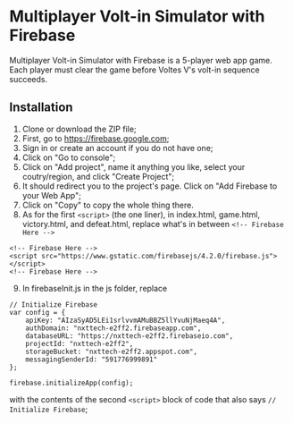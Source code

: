 # Multiplayer Volt-in Simulator with Firebase
Multiplayer Volt-in Simulator with Firebase is a 5-player web app game. Each player must clear the game before Voltes V's volt-in sequence succeeds.

## Installation
1. Clone or download the ZIP file;
2. First, go to https://firebase.google.com;
3. Sign in or create an account if you do not have one;
4. Click on "Go to console";
5. Click on "Add project", name it anything you like, select your coutry/region, and click "Create Project";
6. It should redirect you to the project's page. Click on "Add Firebase to your Web App";
7. Click on "Copy" to copy the whole thing there.
8. As for the first ```<script>``` (the one liner), in index.html, game.html, victory.html, and defeat.html, replace what's in between ```<!-- Firebase Here -->```
```
<!-- Firebase Here -->
<script src="https://www.gstatic.com/firebasejs/4.2.0/firebase.js"></script>
<!-- Firebase Here -->
``` 
9. In firebaseInit.js in the js folder, replace 
```
// Initialize Firebase
var config = {
	apiKey: "AIzaSyAD5LEi1srlvvmAMuBBZ5llYvuNjMaeq4A",
	authDomain: "nxttech-e2ff2.firebaseapp.com",
	databaseURL: "https://nxttech-e2ff2.firebaseio.com",
	projectId: "nxttech-e2ff2",
	storageBucket: "nxttech-e2ff2.appspot.com",
	messagingSenderId: "591776999891"
};

firebase.initializeApp(config);
```
with the contents of the second ```<script>``` block of code that also says ```// Initialize Firebase```;

